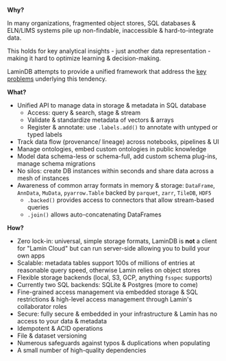 **Why?**

In many organizations, fragmented object stores, SQL databases & ELN/LIMS systems pile up non-findable, inaccessible & hard-to-integrate data.

This holds for key analytical insights - just another data representation - making it hard to optimize learning & decision-making.

LaminDB attempts to provide a unified framework that address the [key problems](https://lamin.ai/blog/2022/problems) underlying this tendency.

**What?**

- Unified API to manage data in storage & metadata in SQL database
  - Access: query & search, stage & stream
  - Validate & standardize metadata of vectors & arrays
  - Register & annotate: use `.labels.add()` to annotate with untyped or typed labels
- Track data flow (provenance/ lineage) across notebooks, pipelines & UI
- Manage ontologies, embed custom ontologies in public knowledge
- Model data schema-less or schema-full, add custom schema plug-ins, manage schema migrations
- No silos: create DB instances within seconds and share data across a mesh of instances
- Awareness of common array formats in memory & storage: `DataFrame`, `AnnData`, `MuData`, `pyarrow.Table` backed by `parquet`, `zarr`, `TileDB`, `HDF5`
  - `.backed()` provides access to connectors that allow stream-based queries
  - `.join()` allows auto-concatenating DataFrames

**How?**

- Zero lock-in: universal, simple storage formats, LaminDB is **not** a client for "Lamin Cloud" but can run server-side allowing you to build your own apps
- Scalable: metadata tables support 100s of millions of entries at reasonable query speed, otherwise Lamin relies on object stores
- Flexible storage backends (local, S3, GCP, anything `fsspec` supports)
- Currently two SQL backends: SQLite & Postgres (more to come)
- Fine-grained access management via embedded storage & SQL restrictions & high-level access management through Lamin's collaborator roles
- Secure: fully secure & embedded in your infrastructure & Lamin has no access to your data & metadata
- Idempotent & ACID operations
- File & dataset versioning
- Numerous safeguards against typos & duplications when populating
- A small number of high-quality dependencies
